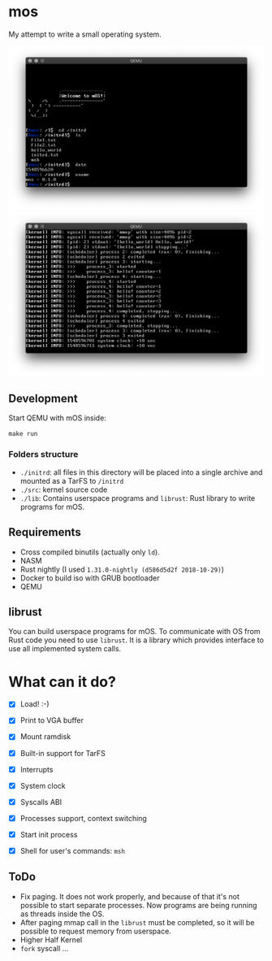 # mos

My attempt to write a small operating system.

![mos: msh](/screenshots/msh.png?raw=true "msh")
![mos: start-up logs](/screenshots/start.png?raw=true "mos")

## Development

Start QEMU with mOS inside:

```shell
make run
```

### Folders structure

* `./initrd`: all files in this directory will be placed into a single archive and mounted as a TarFS to `/initrd`
* `./src`: kernel source code
* `./lib`: Contains userspace programs and `librust`: Rust library to write programs for mOS.

## Requirements

* Cross compiled binutils (actually only `ld`).
* NASM
* Rust nightly (I used `1.31.0-nightly (d586d5d2f 2018-10-29)`)
* Docker to build iso with GRUB bootloader
* QEMU

## librust

You can build userspace programs for mOS. To communicate with OS from Rust code you need to use `librust`.
It is a library which provides interface to use all implemented system calls.

# What can it do?

* [x] Load! :-)
* [x] Print to VGA buffer
* [x] Mount ramdisk
* [x] Built-in support for TarFS
* [x] Interrupts
* [x] System clock
* [x] Syscalls ABI
* [x] Processes support, context switching
* [x] Start init process
* [x] Shell for user's commands: `msh`


## ToDo

* Fix paging. It does not work properly, and because of that it's not possible to start separate processes. Now programs are being running as threads inside the OS.
* After paging mmap call in the `librust` must be completed, so it will be possible to request memory from userspace.
* Higher Half Kernel
* `fork` syscall
...
